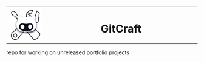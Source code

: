 <table width="100%">
    <tr width="100%">
        <td><img width="100" src='./resources/images/logo.png' \></td>
        <td width="80%"><h1 align='center'>GitCraft</h1></td>
    </tr>
</table>

repo for working on unreleased portfolio projects
